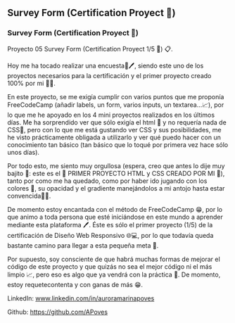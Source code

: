 ## Survey Form (Certification Proyect 🎯)
### Survey Form (Certification Proyect 🎯)


Proyecto 05 Survey Form (Certification Proyect 1/5 🎯) 📋.

Hoy me ha tocado realizar una encuesta📃🖊️, siendo este uno de los proyectos necesarios para la certificación y el primer proyecto creado 100% por mi 👩‍💻.

En este proyecto, se me exigía cumplir con varios puntos que me proponía FreeCodeCamp (añadir labels, un form, varios inputs, un textarea...📈), por lo que me he apoyado en los 4 mini proyectos realizados en los últimos días. Me ha sorprendido ver que sólo exigía el html 📃 y no requería nada de CSS🎨, pero con lo que me está gustando ver CSS y sus posibilidades, me he visto prácticamente obligada a utilizarlo y ver qué puedo hacer con un conocimiento tan básico (tan básico que lo toqué por primera vez hace sólo unos días).

Por todo esto, me siento muy orgullosa (espera, creo que antes lo dije muy bajito 🥁: este es el 📢 PRIMER PROYECTO HTML y CSS CREADO POR MI 📢), tanto por como me ha quedado, como por haber ido jugando con los colores 🎨, su opacidad y el gradiente manejándolos a mi antojo hasta estar convencida👩‍💻.

De momento estoy encantada con el método de FreeCodeCamp 😁, por lo que animo a toda persona que esté iniciándose en este mundo a aprender mediante esta plataforma 🖊️. Éste es sólo el primer proyecto (1/5) de la certificación de Diseño Web Responsivo 🌐💻, por lo que todavía queda bastante camino para llegar a esta pequeña meta 🎉.

Por supuesto, soy consciente de que habrá muchas formas de mejorar el código de este proyecto y que quizás no sea el mejor código ni el más limpio 📈, pero eso es algo que ya vendrá con la práctica 🚀. De momento, estoy requetecontenta y con ganas de más 😁.


LinkedIn: www.linkedin.com/in/auroramarinapoves

Github: https://github.com/APoves
